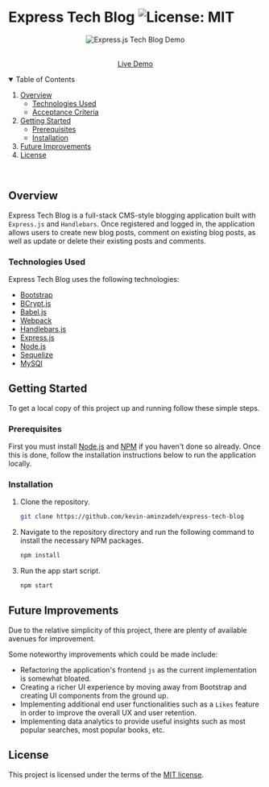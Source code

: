 # Express Tech Blog ![License: MIT](https://img.shields.io/badge/License-MIT-yellow.svg)

<p align="center">
  <img src="./assets/demo.gif" alt="Express.js Tech Blog Demo">
</p>
<p align="center">

  <p align="center">
    <br />
    <a href="https://express-tech-blog.herokuapp.com/">Live Demo</a>
  </p>
</p>

<!-- TABLE OF CONTENTS -->
<details open="open">
  <summary>Table of Contents</summary>
  <ol>
    <li>
      <a href="#overview">Overview</a>
      <ul>
        <li><a href="#technologies-used">Technologies Used</a></li>
        <li><a href="#acceptance-criteria">Acceptance Criteria</a></li>
      </ul>
    </li>
    <li>
      <a href="#getting-started">Getting Started</a>
      <ul>
        <li><a href="#prerequisites">Prerequisites</a></li>
        <li><a href="#installation">Installation</a></li>
      </ul>
    </li>
    <li><a href="#future-improvements">Future Improvements</a></li>
    <li><a href="#license">License</a></li>
  </ol>
</details>
<br>

## Overview

Express Tech Blog is a full-stack CMS-style blogging application built with `Express.js` and `Handlebars`. Once registered and logged in, the application allows users to create new blog posts, comment on existing blog posts, as well as update or delete their existing posts and comments.

### Technologies Used

Express Tech Blog uses the following technologies:

- [Bootstrap](https://getbootstrap.com/)
- [BCrypt.js](https://github.com/kelektiv/node.bcrypt.js#readme)
- [Babel.js](https://babeljs.io/)
- [Webpack](https://webpack.js.org/)
- [Handlebars.js](https://handlebarsjs.com/)
- [Express.js](https://expressjs.com/)
- [Node.js](https://nodejs.org/en/)
- [Sequelize](https://sequelize.org/)
- [MySQl](https://www.mysql.com/)

## Getting Started

To get a local copy of this project up and running follow these simple steps.

### Prerequisites

First you must install [Node.js](https://nodejs.org/en/) and [NPM](https://www.npmjs.com/get-npm) if you haven't done so already. Once this is done, follow the installation instructions below to run the application locally.

### Installation

1. Clone the repository.
   ```sh
   git clone https://github.com/kevin-aminzadeh/express-tech-blog
   ```
2. Navigate to the repository directory and run the following command to install the necessary NPM packages.
   ```sh
   npm install
   ```
3. Run the app start script.
   ```sh
   npm start
   ```

## Future Improvements

Due to the relative simplicity of this project, there are plenty of available avenues for improvement.

Some noteworthy improvements which could be made include:

- Refactoring the application's frontend `js` as the current implementation is somewhat bloated.
- Creating a richer UI experience by moving away from Bootstrap and creating UI components from the ground up.
- Implementing additional end user functionalities such as a `Likes` feature in order to improve the overall UX and user retention.
- Implementing data analytics to provide useful insights such as most popular searches, most popular books, etc.

## License

This project is licensed under the terms of the [MIT license](https://opensource.org/licenses/MIT).
